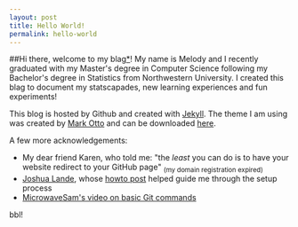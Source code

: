 ```yaml
---
layout: post
title: Hello World!
permalink: hello-world
---
```


##Hi there, welcome to my blag[*](https://xkcd.com/148/)! 
My name is Melody and I recently graduated with my Master's degree in Computer Science following my Bachelor's degree in Statistics from Northwestern University. I created this blag to document my statscapades, new learning experiences and fun experiments! 

This blog is hosted by Github and created with [Jekyll](http://jekyllrb.com/). The theme I am using was created by [Mark Otto](http://markdotto.com/) and can be downloaded [here](https://github.com/poole/lanyon/#readme). 

A few more acknowledgements:  
- My dear friend Karen, who told me: "the *least* you can do is to have your website redirect to your GitHub page" <sub>(my domain registration expired)</sub>
- [Joshua Lande](http://joshualande.com/), whose [howto post](http://joshualande.com/jekyll-github-pages-poole/) helped guide me through the setup process
- [MicrowaveSam's video on basic Git commands](https://www.youtube.com/watch?v=73I5dRucCds)

bbl!
